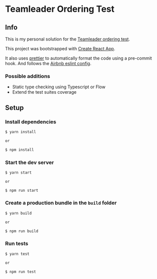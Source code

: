 # Teamleader Ordering Test

## Info

This is my personal solution for the [Teamleader ordering test](https://github.com/teamleadercrm/coding-test/blob/master/2-ordering.md).

This project was bootstrapped with [Create React App](https://github.com/facebookincubator/create-react-app).

It also uses [prettier](https://prettier.io) to automatically format the code using a pre-commit hook. And follows the [Airbnb eslint config](https://github.com/airbnb/javascript/tree/master/packages/eslint-config-airbnb).

### Possible additions

- Static type checking using Typescript or Flow
- Extend the test suites coverage

## Setup

### Install dependencies

```sh
$ yarn install

or

$ npm install
```

### Start the dev server

```sh
$ yarn start

or

$ npm run start
```

### Create a production bundle in the `build` folder

```sh
$ yarn build

or

$ npm run build
```

### Run tests

```sh
$ yarn test

or

$ npm run test
```
